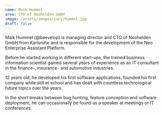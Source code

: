 ```yaml
---
name: Maik Hummel
area: CTO of Neohelden GmbH
image: /assets/images/jury/hummel.jpg
draft: false
---
```


Maik Hummel (@beevelop) is managing director and CTO of Neohelden GmbH from Karlsruhe and is responsible for the development of the Neo Enterprise Assistant Platform.

Before he started working in different start-ups, the trained business information scientist gained several years of experience as an IT consultant in the finance-, insurance- and automotive industries.

12 years old, he developed his first software applications, founded his first company while still at school and has dealt with countless technological future topics over the years.

In the short breaks between bug hunting, feature conception and software deployment, he can occasionally be found as a speaker at meetings or IT conferences.
